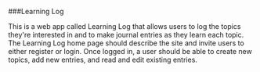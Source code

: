 ###Learning Log

This is a web app called Learning Log that allows users to log the topics they're interested in and to make journal entries as they learn each topic.  The Learning Log home page should describe the site and invite users to either register or login.  Once logged in, a user should be able to create new topics, add new entries, and read and edit existing entries.
